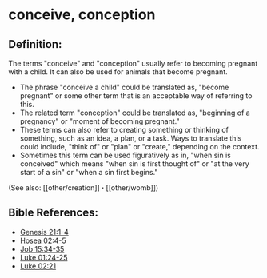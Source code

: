 # conceive, conception #

## Definition: ##

The terms "conceive" and "conception" usually refer to becoming pregnant with a child. It can also be used for animals that become pregnant.

* The phrase "conceive a child" could be translated as, "become pregnant" or some other term that is an acceptable way of referring to this.
* The related term "conception" could be translated as, "beginning of a pregnancy" or "moment of becoming pregnant."
* These terms can also refer to creating something or thinking of something, such as an idea, a plan, or a task. Ways to translate this could include, "think of" or "plan" or "create," depending on the context.
* Sometimes this term can be used figuratively as in, "when sin is conceived" which means "when sin is first thought of" or "at the very start of a sin" or "when a sin first begins."

(See also: [[other/creation]] **·** [[other/womb]])

## Bible References: ##

* [Genesis 21:1-4](en/tn/gen/help/21/01)
* [Hosea 02:4-5](en/tn/hos/help/02/04)
* [Job 15:34-35](en/tn/job/help/15/34)
* [Luke 01:24-25](en/tn/luk/help/01/24)
* [Luke 02:21](en/tn/luk/help/02/21)